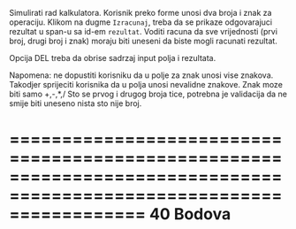Simulirati rad kalkulatora.
Korisnik preko forme unosi dva broja i znak za operaciju.
Klikom na dugme `Izracunaj`, treba da se prikaze odgovarajuci rezultat u span-u sa id-em `rezultat`.
Voditi racuna da sve vrijednosti (prvi broj, drugi broj i znak) moraju biti uneseni da biste mogli
racunati rezultat.

Opcija DEL treba da obrise sadrzaj input polja i rezultata.

Napomena: ne dopustiti korisniku da u polje za znak unosi vise znakova. 
Takodjer sprijeciti korisnika da u polja unosi nevalidne znakove. Znak moze biti samo +,-,*,/
Sto se prvog i drugog broja tice, potrebna je validacija da ne smije biti uneseno nista sto nije broj.

=====================================================================================================================
40 Bodova
=====================================================================================================================
